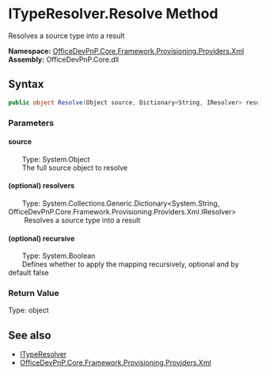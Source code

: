 # ITypeResolver.Resolve Method  
 Resolves a source type into a result   

**Namespace:** [OfficeDevPnP.Core.Framework.Provisioning.Providers.Xml](OfficeDevPnP.Core.Framework.Provisioning.Providers.Xml.md)  
**Assembly:** OfficeDevPnP.Core.dll  
## Syntax
```C#
public object Resolve(Object source, Dictionary<String, IResolver> resolvers, Boolean recursive = False)
```
### Parameters
#### source  
&emsp;&emsp;Type: System.Object  
&emsp;&emsp;The full source object to resolve  

  

#### (optional) resolvers  
&emsp;&emsp;Type: System.Collections.Generic.Dictionary&lt;System.String, OfficeDevPnP.Core.Framework.Provisioning.Providers.Xml.IResolver&gt;  
&emsp;&emsp; Resolves a source type into a result   

  

#### (optional) recursive  
&emsp;&emsp;Type: System.Boolean  
&emsp;&emsp;Defines whether to apply the mapping recursively, optional and by default false  

  

### Return Value
Type: object  

## See also
- [ITypeResolver](OfficeDevPnP.Core.Framework.Provisioning.Providers.Xml.ITypeResolver.md) 
- [OfficeDevPnP.Core.Framework.Provisioning.Providers.Xml](OfficeDevPnP.Core.Framework.Provisioning.Providers.Xml.md) 
